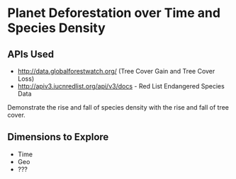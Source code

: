 # Planet Deforestation over Time and Species Density

## APIs Used
 - http://data.globalforestwatch.org/ (Tree Cover Gain and Tree Cover Loss)
 - http://apiv3.iucnredlist.org/api/v3/docs - Red List Endangered Species Data

Demonstrate the rise and fall of species density with the rise and fall of tree cover.

## Dimensions to Explore
 - Time
 - Geo
 - ???

